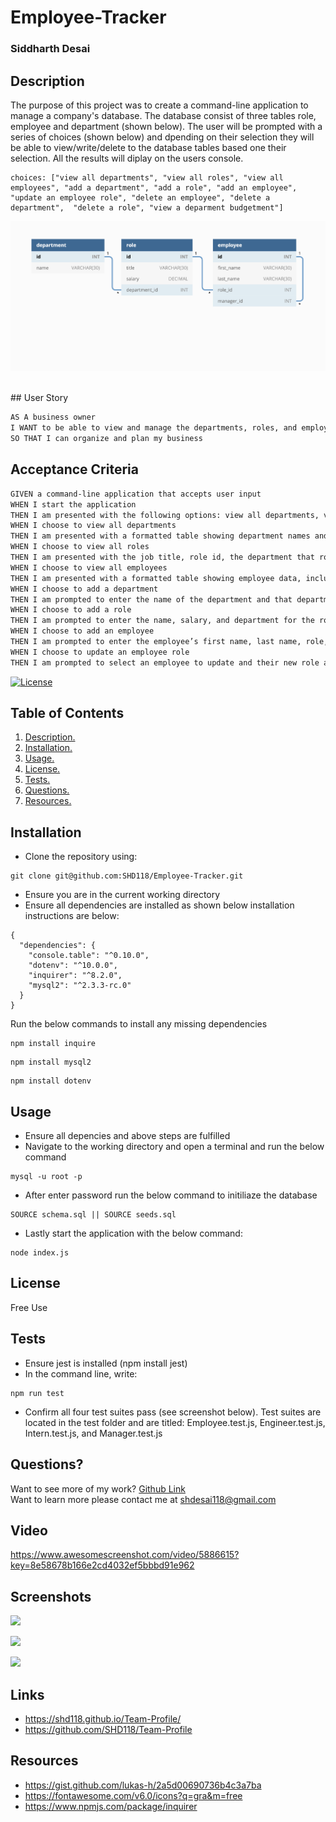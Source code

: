 # Employee-Tracker
### Siddharth Desai
## Description
The purpose of this project was to create a command-line application to manage a company's database. The database consist of three tables role, employee and department (shown below). The user will be prompted with a series of choices (shown below) and dpending on their selection they will be able to view/write/delete to the database tables based one their selection. All the results will diplay on the users console. 

```
choices: ["view all departments", "view all roles", "view all employees", "add a department", "add a role", "add an employee", "update an employee role", "delete an employee", "delete a department",  "delete a role", "view a deparment budgetment"]
```

![Database schema includes tables labeled “employee,” role,” and “department.”](./Assets/12-sql-homework-demo-01.png)

<br/>
## User Story

```md
AS A business owner
I WANT to be able to view and manage the departments, roles, and employees in my company
SO THAT I can organize and plan my business
```

## Acceptance Criteria

```md
GIVEN a command-line application that accepts user input
WHEN I start the application
THEN I am presented with the following options: view all departments, view all roles, view all employees, add a department, add a role, add an employee, and update an employee role
WHEN I choose to view all departments
THEN I am presented with a formatted table showing department names and department ids
WHEN I choose to view all roles
THEN I am presented with the job title, role id, the department that role belongs to, and the salary for that role
WHEN I choose to view all employees
THEN I am presented with a formatted table showing employee data, including employee ids, first names, last names, job titles, departments, salaries, and managers that the employees report to
WHEN I choose to add a department
THEN I am prompted to enter the name of the department and that department is added to the database
WHEN I choose to add a role
THEN I am prompted to enter the name, salary, and department for the role and that role is added to the database
WHEN I choose to add an employee
THEN I am prompted to enter the employee’s first name, last name, role, and manager, and that employee is added to the database
WHEN I choose to update an employee role
THEN I am prompted to select an employee to update and their new role and this information is updated in the database 
```
[![License](https://img.shields.io/badge/License-BSD_2--Clause-orange.svg)](https://opensource.org/licenses/BSD-2-Clause)
## Table of Contents
1. [ Description. ](#description)
2. [ Installation. ](#installation)
3. [ Usage. ](#usage)
4. [ License. ](#license)
6. [ Tests. ](#tests)
7. [ Questions. ](#questions)
7. [ Resources. ](#resources)
## Installation
* Clone the repository using:
```
git clone git@github.com:SHD118/Employee-Tracker.git
```
* Ensure you are in the current working directory
* Ensure all dependencies are installed as shown below installation instructions are below:
```
{
  "dependencies": {
    "console.table": "^0.10.0",
    "dotenv": "^10.0.0",
    "inquirer": "^8.2.0",
    "mysql2": "^2.3.3-rc.0"
  }
}

```
Run the below commands to install any missing dependencies
```
npm install inquire
````
```
npm install mysql2
```
```
npm install dotenv
```

## Usage
* Ensure all depencies and above steps are fulfilled 
* Navigate to the working directory and open a terminal and run the below command
```
mysql -u root -p
```
* After enter password run the below command to initiliaze the database
```
SOURCE schema.sql || SOURCE seeds.sql
```
* Lastly start the application with the below command:
```
node index.js
```

## License
Free Use
## Tests
* Ensure jest is installed (npm install jest)
* In the command line, write:
```
npm run test
```
* Confirm all four test suites pass (see screenshot below). Test suites are located in the test folder and are titled: Employee.test.js, Engineer.test.js, Intern.test.js, and Manager.test.js
## Questions?
Want to see more of my work? [Github Link](https://github.com/SHD118/Team-Profile)
<br/>
Want to learn more please contact me at shdesai118@gmail.com

## Video
https://www.awesomescreenshot.com/video/5886615?key=8e58678b166e2cd4032ef5bbbd91e962

## Screenshots
![](image/website.PNG)

![](image/run.PNG)

![](image/test.PNG)

## Links
* https://shd118.github.io/Team-Profile/
* https://github.com/SHD118/Team-Profile

## Resources
* https://gist.github.com/lukas-h/2a5d00690736b4c3a7ba
* https://fontawesome.com/v6.0/icons?q=gra&m=free
* https://www.npmjs.com/package/inquirer

